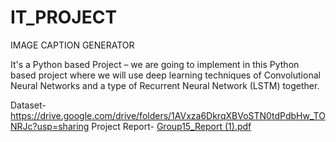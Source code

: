 # IT_PROJECT
IMAGE CAPTION GENERATOR

It's a Python based Project – 
we are going to implement in this Python based project where we will use deep learning techniques of Convolutional Neural Networks and a type of Recurrent Neural Network (LSTM) together. 

Dataset-https://drive.google.com/drive/folders/1AVxza6DkrqXBVoSTN0tdPdbHw_TONRJc?usp=sharing
Project Report-
[Group15_Report (1).pdf](https://github.com/mehakagg1313/IT_PROJECT/files/7020646/Group15_Report.1.pdf)
